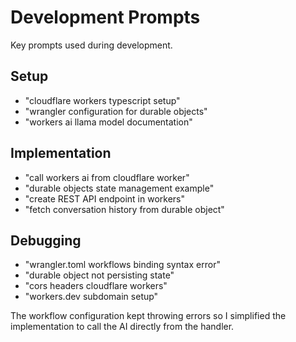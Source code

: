 # Development Prompts

Key prompts used during development.

## Setup
- "cloudflare workers typescript setup"
- "wrangler configuration for durable objects"
- "workers ai llama model documentation"

## Implementation
- "call workers ai from cloudflare worker"
- "durable objects state management example"
- "create REST API endpoint in workers"
- "fetch conversation history from durable object"

## Debugging
- "wrangler.toml workflows binding syntax error"
- "durable object not persisting state"
- "cors headers cloudflare workers"
- "workers.dev subdomain setup"

The workflow configuration kept throwing errors so I simplified the implementation to call the AI directly from the handler.
